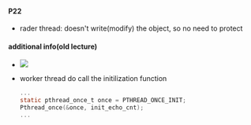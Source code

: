 
#### P22
- rader thread: doesn't write(modify) the object, so no need to protect


#### additional info(old lecture)

- ![](https://i.imgur.com/IYeP7SX.png)

- worker thread do call the initilization function

  ```C
  ...
  static pthread_once_t once = PTHREAD_ONCE_INIT;
  Pthread_once(&once, init_echo_cnt);
  ...
  ```
